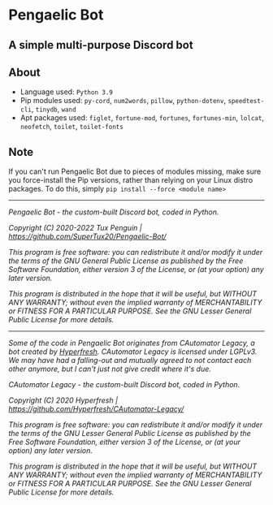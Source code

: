 # Pengaelic Bot

## A simple multi-purpose Discord bot

## About

- Language used: `Python 3.9`
- Pip modules used: `py-cord`, `num2words`, `pillow`, `python-dotenv`, `speedtest-cli`, `tinydb`, `wand`
- Apt packages used: `figlet`, `fortune-mod`, `fortunes`, `fortunes-min`, `lolcat`, `neofetch`, `toilet`, `toilet-fonts`

## Note

If you can't run Pengaelic Bot due to pieces of modules missing, make sure you force-install the Pip versions, rather than relying on your Linux distro packages.
To do this, simply `pip install --force <module name>`

---

_Pengaelic Bot - the custom-built Discord bot, coded in Python._

_Copyright (C) 2020-2022 Tux Penguin | <https://github.com/SuperTux20/Pengaelic-Bot/>_

_This program is free software: you can redistribute it and/or modify it under the terms of the GNU General Public License as published by the Free Software Foundation, either version 3 of the License, or (at your option) any later version._

_This program is distributed in the hope that it will be useful, but WITHOUT ANY WARRANTY; without even the implied warranty of MERCHANTABILITY or FITNESS FOR A PARTICULAR PURPOSE. See the GNU Lesser General Public License for more details._

---

_Some of the code in Pengaelic Bot originates from CAutomator Legacy, a bot created by [Hyperfresh](https://github.com/Hyperfresh). CAutomator Legacy is licensed under LGPLv3. We may have had a falling-out and mutually agreed to not contact each other anymore, but I can't just not give credit where it's due._

_CAutomator Legacy - the custom-built Discord bot, coded in Python._

_Copyright (C) 2020 Hyperfresh | <https://github.com/Hyperfresh/CAutomator-Legacy/>_

_This program is free software: you can redistribute it and/or modify it under the terms of the GNU Lesser General Public License as published by the Free Software Foundation, either version 3 of the License, or (at your option) any later version._

_This program is distributed in the hope that it will be useful, but WITHOUT ANY WARRANTY; without even the implied warranty of MERCHANTABILITY or FITNESS FOR A PARTICULAR PURPOSE. See the GNU Lesser General Public License for more details._
